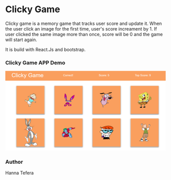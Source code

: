 
# Clicky Game

Clicky game is a memory game that tracks user score and update it. When the user click an image for the first time, user's score increament by 1. If user clicked the same image more than once, score will be 0 and the game will start again.

It is build with React.Js and bootstrap.

### Clicky Game APP Demo
<img src="https://github.com/HannaBella/clicky-game/blob/master/public/images/ClickyGame.png">

### Author 
Hanna Tefera
